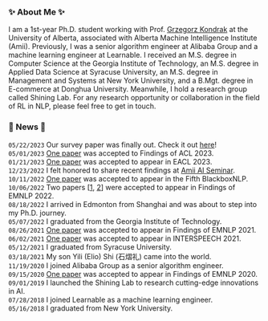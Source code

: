 ### :sparkles: About Me :sparkles:
I am a 1st-year Ph.D. student working with Prof. [Grzegorz Kondrak](https://webdocs.cs.ualberta.ca/~kondrak/) at the University of Alberta, associated with Alberta Machine Intelligence Institute (Amii). Previously, I was a senior algorithm engineer at Alibaba Group and a machine learning engineer at Learnable. I received an M.S. degree in Computer Science at the Georgia Institute of Technology, an M.S. degree in Applied Data Science at Syracuse University, an M.S. degree in Management and Systems at New York University, and a B.Mgt. degree in E-commerce at Donghua University. Meanwhile, I hold a research group called Shining Lab. For any research opportunity or collaboration in the field of RL in NLP, please feel free to get in touch.


### :pushpin: News :pushpin:
`05/22/2023` Our survey paper was finally out. Check it out [here](https://arxiv.org/abs/2305.13246)!  
`05/01/2023` [One paper](https://arxiv.org/abs/2305.18503) was accepted to Findings of ACL 2023.  
`01/21/2023` [One paper](https://aclanthology.org/2023.eacl-main.205/) was accepted to appear in EACL 2023.  
`12/23/2022` I felt honored to share recent findings at [Amii AI Seminar](https://youtu.be/eOqE2NbXVWc).  
`10/11/2022` [One paper](https://aclanthology.org/2022.blackboxnlp-1.6/) was accepted to appear in the Fifth BlackboxNLP.  
`10/06/2022` Two papers \[[1](https://aclanthology.org/2022.findings-emnlp.114/), [2](https://aclanthology.org/2022.findings-emnlp.256/)\] were accepted to appear in Findings of EMNLP 2022.  
`08/18/2022` I arrived in Edmonton from Shanghai and was about to step into my Ph.D. journey.  
`05/07/2022` I graduated from the Georgia Institute of Technology.  
`08/26/2021` [One paper](https://aclanthology.org/2021.findings-emnlp.413/) was accepted to appear in Findings of EMNLP 2021.  
`06/02/2021` [One paper](https://www.isca-speech.org/archive/interspeech_2021/shi21_interspeech.html) was accepted to appear in INTERSPEECH 2021.  
`05/12/2021` I graduated from Syracuse University.  
`03/18/2021` My son Yili (Elio) Shi (石熠礼) came into the world.  
`11/19/2020` I joined Alibaba Group as a senior algorithm engineer.  
`09/15/2020` [One paper](https://www.aclweb.org/anthology/2020.findings-emnlp.159/) was accepted to appear in Findings of EMNLP 2020.  
`09/01/2019` I launched the Shining Lab to research cutting-edge innovations in AI.  
`07/28/2018` I joined Learnable as a machine learning engineer.  
`05/16/2018` I graduated from New York University.  
